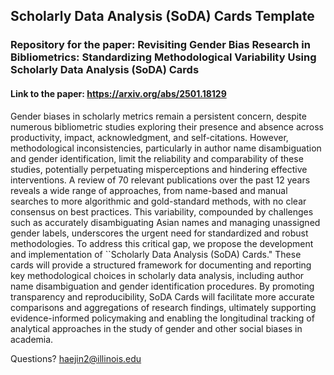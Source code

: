 ## Scholarly Data Analysis (SoDA) Cards Template
### Repository for the paper: Revisiting Gender Bias Research in Bibliometrics: Standardizing Methodological Variability Using Scholarly Data Analysis (SoDA) Cards 

#### Link to the paper: https://arxiv.org/abs/2501.18129


Gender biases in scholarly metrics remain a persistent concern, despite numerous bibliometric studies exploring their presence and absence across productivity, impact, acknowledgment, and self-citations. However, methodological inconsistencies, particularly in author name disambiguation and gender identification, limit the reliability and comparability of these studies, potentially perpetuating misperceptions and hindering effective interventions.  A review of 70 relevant publications over the past 12 years reveals a wide range of approaches, from name-based and manual searches to more algorithmic and gold-standard methods, with no clear consensus on best practices. This variability, compounded by challenges such as accurately disambiguating Asian names and managing unassigned gender labels, underscores the urgent need for standardized and robust methodologies. To address this critical gap, we propose the development and implementation of ``Scholarly Data Analysis (SoDA) Cards."  These cards will provide a structured framework for documenting and reporting key methodological choices in scholarly data analysis, including author name disambiguation and gender identification procedures. By promoting transparency and reproducibility, SoDA Cards will facilitate more accurate comparisons and aggregations of research findings, ultimately supporting evidence-informed policymaking and enabling the longitudinal tracking of analytical approaches in the study of gender and other social biases in academia.







Questions? haejin2@illinois.edu









 
